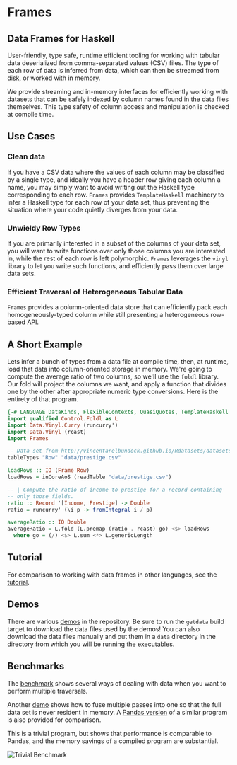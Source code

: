 # Frames
## Data Frames for Haskell

User-friendly, type safe, runtime efficient tooling for working with
tabular data deserialized from comma-separated values (CSV) files. The
type of each row of data is inferred from data, which can then be
streamed from disk, or worked with in memory.

We provide streaming and in-memory interfaces for efficiently working
with datasets that can be safely indexed by column names found in the
data files themselves. This type safety of column access and
manipulation is checked at compile time.

## Use Cases

### Clean data
If you have a CSV data where the values of each column may be classified by a single type, and ideally you have a header row giving each column a name, you may simply want to avoid writing out the Haskell type corresponding to each row. `Frames` provides `TemplateHaskell` machinery to infer a Haskell type for each row of your data set, thus preventing the situation where your code quietly diverges from your data.

### Unwieldy Row Types
If you are primarily interested in a subset of the columns of your data set, you will want to write functions over only those columns you are interested in, while the rest of each row is left polymorphic. `Frames` leverages the `vinyl` library to let you write such functions, and efficiently pass them over large data sets.

### Efficient Traversal of Heterogeneous Tabular Data
`Frames` provides a column-oriented data store that can efficiently pack each homogeneously-typed column while still presenting a heterogeneous row-based API.

## A Short Example
Lets infer a bunch of types from a data file at compile time, then, at runtime, load that data into column-oriented storage in memory. We're going to compute the average ratio of two columns, so we'll use the `foldl` library. Our fold will project the columns we want, and apply a function that divides one by the other after appropriate numeric type conversions. Here is the entirety of that program.

```haskell
{-# LANGUAGE DataKinds, FlexibleContexts, QuasiQuotes, TemplateHaskell #-}
import qualified Control.Foldl as L
import Data.Vinyl.Curry (runcurry')
import Data.Vinyl (rcast)
import Frames

-- Data set from http://vincentarelbundock.github.io/Rdatasets/datasets.html
tableTypes "Row" "data/prestige.csv"

loadRows :: IO (Frame Row)
loadRows = inCoreAoS (readTable "data/prestige.csv")

-- | Compute the ratio of income to prestige for a record containing
-- only those fields.
ratio :: Record '[Income, Prestige] -> Double
ratio = runcurry' (\i p -> fromIntegral i / p)

averageRatio :: IO Double
averageRatio = L.fold (L.premap (ratio . rcast) go) <$> loadRows
  where go = (/) <$> L.sum <*> L.genericLength
```

## Tutorial
For comparison to working with data frames in other languages, see the
[tutorial](http://acowley.github.io/Frames/).

## Demos
There are various
[demos](https://github.com/acowley/Frames/tree/master/demo) in the repository. Be sure to run the `getdata` build target to download the data files used by the demos! You can also download the data files manually and put them in a `data` directory in the directory from which you will be running the executables.

## Benchmarks
The [benchmark](benchmarks/InsuranceBench.hs) shows several ways of
dealing with data when you want to perform multiple traversals.

Another [demo](benchmarks/BenchDemo.hs) shows how to fuse multiple
passes into one so that the full data set is never resident in
memory. A [Pandas version](benchmarks/panda.py) of a similar program
is also provided for comparison.

This is a trivial program, but shows that performance is comparable to
Pandas, and the memory savings of a compiled program are substantial.

![Trivial Benchmark](https://pbs.twimg.com/media/B71az_CCUAAgscq.png:large)
